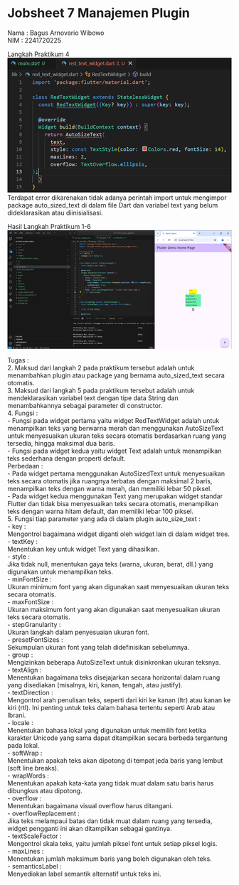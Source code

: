 # Jobsheet 7 Manajemen Plugin

Nama : Bagus Arnovario Wibowo<br/>
NIM : 2241720225

Langkah Praktikum 4
![Screenshot Hasil Langkah Praktikum 4](images/Langkah_Praktikum_4.png)<br/>
Terdapat error dikarenakan tidak adanya perintah import untuk mengimpor package auto_sized_text di dalam file Dart dan variabel text yang belum dideklarasikan atau diinisialisasi.

Hasil Langkah Praktikum 1-6
![Screenshot Hasil Langkah Praktikum 4](images/Hasil_Langkah_Praktikum_1-6.png)

Tugas :<br/> 
2. Maksud dari langkah 2 pada praktikum tersebut adalah untuk menambahkan plugin atau package yang bernama auto_sized_text secara otomatis.<br/>
3. Maksud dari langkah 5 pada praktikum tersebut adalah untuk mendeklarasikan variabel text dengan tipe data String dan menambahkannya sebagai parameter di constructor.<br/>
4. Fungsi :<br/> 
    - Fungsi pada widget pertama yaitu widget RedTextWidget adalah untuk menampilkan teks yang berwarna merah dan menggunakan AutoSizeText untuk menyesuaikan ukuran teks secara otomatis berdasarkan ruang yang tersedia, hingga maksimal dua baris.<br/>
    - Fungsi pada widget kedua yaitu widget Text adalah untuk menampilkan teks sederhana dengan properti default.<br/>
   Perbedaan :<br/>
    - Pada widget pertama menggunakan AutoSizedText untuk menyesuaikan teks secara otomatis jika ruangnya terbatas dengan maksimal 2 baris, menampilkan teks dengan warna merah, dan memiliki lebar 50 piksel.<br/>
    - Pada widget kedua menggunakan Text yang merupakan widget standar Flutter dan tidak bisa menyesuaikan teks secara otomatis, menampilkan teks dengan warna hitam default, dan memiliki lebar 100 piksel.<br/>
5. Fungsi tiap parameter yang ada di dalam plugin auto_size_text :<br/>
    - key :<br/>
    Mengontrol bagaimana widget diganti oleh widget lain di dalam widget tree.<br/>
    - textKey :<br/> 
    Menentukan key untuk widget Text yang dihasilkan.<br/>
    - style :<br/>
    Jika tidak null, menentukan gaya teks (warna, ukuran, berat, dll.) yang digunakan untuk menampilkan teks.<br/>
    - minFontSize :<br/>
    Ukuran minimum font yang akan digunakan saat menyesuaikan ukuran teks secara otomatis.<br/>
    - maxFontSize :<br/>
    Ukuran maksimum font yang akan digunakan saat menyesuaikan ukuran teks secara otomatis.<br/>
    - stepGranularity :<br/>
    Ukuran langkah dalam penyesuaian ukuran font.<br/>
    - presetFontSizes :<br/>
    Sekumpulan ukuran font yang telah didefinisikan sebelumnya.<br/>
    - group :<br/>
    Mengizinkan beberapa AutoSizeText untuk disinkronkan ukuran teksnya.<br/>
    - textAlign :<br/>
    Menentukan bagaimana teks disejajarkan secara horizontal dalam ruang yang disediakan (misalnya, kiri, kanan, tengah, atau justify).<br/>
    - textDirection :<br/>
    Mengontrol arah penulisan teks, seperti dari kiri ke kanan (ltr) atau kanan ke kiri (rtl). Ini penting untuk teks dalam bahasa tertentu seperti Arab atau Ibrani.<br/>
    - locale :<br/>
    Menentukan bahasa lokal yang digunakan untuk memilih font ketika karakter Unicode yang sama dapat ditampilkan secara berbeda tergantung pada lokal.<br/>
    - softWrap :<br/>
    Menentukan apakah teks akan dipotong di tempat jeda baris yang lembut (soft line breaks).<br/>
    - wrapWords :<br/>
    Menentukan apakah kata-kata yang tidak muat dalam satu baris harus dibungkus atau dipotong.<br/>
    - overflow :<br/>
    Menentukan bagaimana visual overflow harus ditangani.<br/>
    - overflowReplacement :<br/> 
    Jika teks melampaui batas dan tidak muat dalam ruang yang tersedia, widget pengganti ini akan ditampilkan sebagai gantinya.<br/>
    - textScaleFactor :<br/>
    Mengontrol skala teks, yaitu jumlah piksel font untuk setiap piksel logis.<br/>
    - maxLines :<br/> 
    Menentukan jumlah maksimum baris yang boleh digunakan oleh teks.<br/>
    - semanticsLabel :<br/>
    Menyediakan label semantik alternatif untuk teks ini.<br/>
